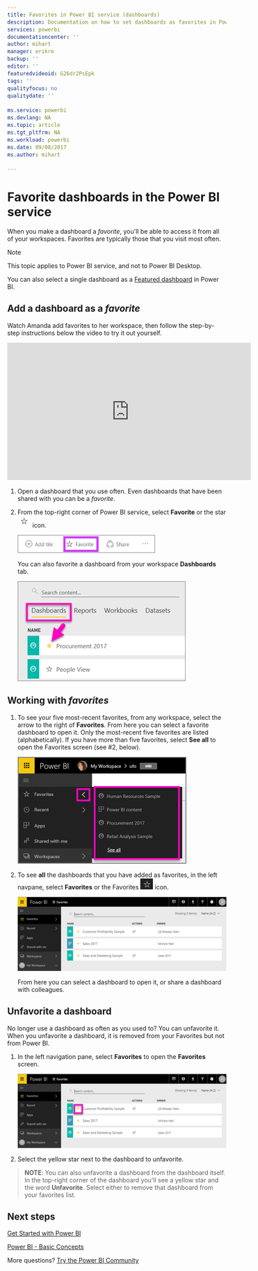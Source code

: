 ```yaml
---
title: Favorites in Power BI service (dashboards)
description: Documentation on how to set dashboards as favorites in Power BI service
services: powerbi
documentationcenter: ''
author: mihart
manager: erikre
backup: ''
editor: ''
featuredvideoid: G26dr2PsEpk
tags: ''
qualityfocus: no
qualitydate: ''

ms.service: powerbi
ms.devlang: NA
ms.topic: article
ms.tgt_pltfrm: NA
ms.workload: powerbi
ms.date: 09/08/2017
ms.author: mihart

---
```

# Favorite dashboards in the Power BI service
When you make a dashboard a *favorite*,  you'll be able to access it from all of your workspaces.  Favorites are typically those that you visit most often.

> [!NOTE]
> This topic applies to Power BI service, and not to Power BI Desktop.
> 
> 

You can also select a single dashboard as a [Featured dashboard](powerbi-service-featured-dashboards.md) in Power BI.

## Add a dashboard as a *favorite*
Watch Amanda add favorites to her workspace, then follow the step-by-step instructions below the video to try it out yourself.

<iframe width="560" height="315" src="https://www.youtube.com/embed/G26dr2PsEpk" frameborder="0" allowfullscreen></iframe>


1. Open a dashboard that you use often. Even dashboards that have been shared with you can be a *favorite*.
2. From the top-right corner of Power BI service, select **Favorite** or the star ![](media/powerbi-service-favorite-dashboards/power-bi-favorite-icon.png)  icon.
   
   ![](media/powerbi-service-favorite-dashboards/powerbi-dashboard-favorite.png)
   
   You can also favorite a dashboard from your workspace **Dashboards** tab.
   
   ![](media/powerbi-service-favorite-dashboards/power-bi-dashboard-favorite.png)

## Working with *favorites*
1. To see your five most-recent favorites, from any workspace, select the arrow to the right of **Favorites**.  From here you can select a favorite dashboard to open it. Only the most-recent five favorites are listed (alphabetically). If you have more than five favorites, select **See all** to open the Favorites screen (see #2, below). 
   
   ![](media/powerbi-service-favorite-dashboards/power-bi-favorite-flyout-new.png)
2. To see **all** the dashboards that you have added as favorites, in the left navpane, select **Favorites** or the Favorites ![](media/powerbi-service-favorite-dashboards/power-bi-favorites-icon.png)  icon.  
   
    ![](media/powerbi-service-favorite-dashboards/power-bi-favorites-screen.png)
   
   From here you can select a dashboard to open it, or share a dashboard with colleagues.

## Unfavorite a dashboard
No longer use a dashboard as often as you used to?  You can unfavorite it. When you unfavorite a dashboard, it is removed from your Favorites but not from Power BI.

1. In the left navigation pane, select **Favorites** to open the **Favorites** screen.
   
   ![](media/powerbi-service-favorite-dashboards/power-bi-unfavorites-screen.png)
2. Select the yellow star next to the dashboard to unfavorite.

> **NOTE**: You can also unfavorite a dashboard from the dashboard itself. In the top-right corner of the dashboard you'll see a yellow star and the word **Unfavorite**. Select either to remove that dashboard from your favorites list. 
> 
> 

## Next steps
[Get Started with Power BI](powerbi-service-get-started.md)

[Power BI - Basic Concepts](powerbi-service-basic-concepts.md)

More questions? [Try the Power BI Community](http://community.powerbi.com/)

